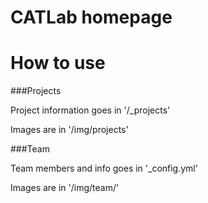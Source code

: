 CATLab homepage
====================

# How to use

###Projects 

Project information goes in '/_projects'

Images are in '/img/projects'


###Team

Team members and info goes in '_config.yml'

Images are in '/img/team/'
